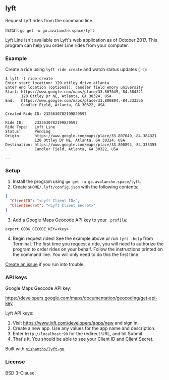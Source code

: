 ## lyft

Request Lyft rides from the command line.

Install: `go get -u go.avalanche.space/lyft`

Lyft Line isn't available on Lyft's web application as of October 2017. 
This program can help you order Line rides from your computer.

### Example

Create a ride using `lyft ride create` and watch status updates (`-t`):

```
$ lyft -t ride create
Enter start location: 120 ottley drive atlanta
Enter end location (optional): candler field emory university
Start: https://www.google.com/maps/place/33.807049,-84.384321
       120 Ottley Dr NE, Atlanta, GA 30324, USA
End:   https://www.google.com/maps/place/33.800894,-84.333355
       Candler Field, Atlanta, GA 30322, USA

Created Ride ID: 2323630782199829597

Ride ID:     2323630782199829597
Ride Type:   Lyft Line
Status:      Pending
Origin:      https://www.google.com/maps/place/33.807049,-84.384321
             120 Ottley Dr NE, Atlanta, GA 30324, USA
Destination: https://www.google.com/maps/place/33.800894,-84.333355
             Candler Field, Atlanta, GA 30322, USA

...
```

### Setup

1. Install the program using `go get -u go.avalanche.space/lyft`.
2. Create `$HOME/.lyft/config.json` with the following contents:
```json
{
  "ClientID": "<Lyft Client ID>",
  "ClientSecret": "<Lyft Client Secret>"
}
```
3. Add a Google Maps Geocode API key to your `.profile`:
```
export GOOG_GECODE_KEY=<key>
```
4. Begin request rides! See the example above or run `lyft -help` from Terminal.
   The first time you request a ride, you will need to authorize the program
   to order rides on your behalf. Follow the instructions printed on the 
   command line. You will only need to do this the first time.

[Create an issue](https://github.com/nishanths/lyft/issues) if you run into trouble.

### API keys

Google Maps Geocode API key:

https://developers.google.com/maps/documentation/geocoding/get-api-key

Lyft API keys: 

1. Visit https://www.lyft.com/developers/apps/new and sign in.
2. Create a new app. Use any values for the app name and description.
3. Enter `http://localhost:90` for the redirect URL, and hit Submit.
4. That's it. You should be able to see your Client ID and Client Secret.

Built with [`nishanths/lyft-go`](https://github.com/nishanths/lyft-go).

### License

BSD 3-Clause.
